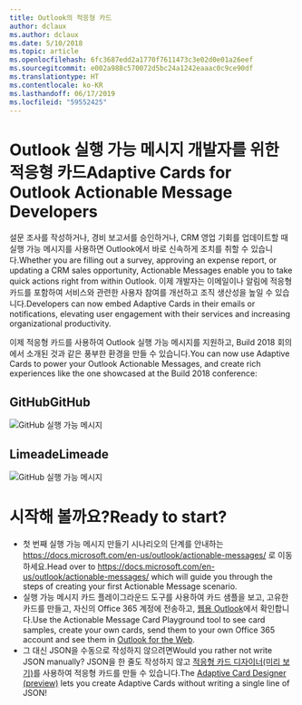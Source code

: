 ```yaml
---
title: Outlook의 적응형 카드
author: dclaux
ms.author: dclaux
ms.date: 5/10/2018
ms.topic: article
ms.openlocfilehash: 6fc3687edd2a1770f7611473c3e02d0e01a26eef
ms.sourcegitcommit: e002a988c570072d5bc24a1242eaaac0c9ce90df
ms.translationtype: HT
ms.contentlocale: ko-KR
ms.lasthandoff: 06/17/2019
ms.locfileid: "59552425"
---
```

# <a name="adaptive-cards-for-outlook-actionable-message-developers"></a><span data-ttu-id="366e0-102">Outlook 실행 가능 메시지 개발자를 위한 적응형 카드</span><span class="sxs-lookup"><span data-stu-id="366e0-102">Adaptive Cards for Outlook Actionable Message Developers</span></span>

<span data-ttu-id="366e0-103">설문 조사를 작성하거나, 경비 보고서를 승인하거나, CRM 영업 기회를 업데이트할 때 실행 가능 메시지를 사용하면 Outlook에서 바로 신속하게 조치를 취할 수 있습니다.</span><span class="sxs-lookup"><span data-stu-id="366e0-103">Whether you are filling out a survey, approving an expense report, or updating a CRM sales opportunity, Actionable Messages enable you to take quick actions right from within Outlook.</span></span> <span data-ttu-id="366e0-104">이제 개발자는 이메일이나 알림에 적응형 카드를 포함하여 서비스와 관련한 사용자 참여를 개선하고 조직 생산성을 높일 수 있습니다.</span><span class="sxs-lookup"><span data-stu-id="366e0-104">Developers can now embed Adaptive Cards in their emails or notifications, elevating user engagement with their services and increasing organizational productivity.</span></span>

<span data-ttu-id="366e0-105">이제 적응형 카드를 사용하여 Outlook 실행 가능 메시지를 지원하고, Build 2018 회의에서 소개된 것과 같은 풍부한 환경을 만들 수 있습니다.</span><span class="sxs-lookup"><span data-stu-id="366e0-105">You can now use Adaptive Cards to power your Outlook Actionable Messages, and create rich experiences like the one showcased at the Build 2018 conference:</span></span>

## <a name="github"></a><span data-ttu-id="366e0-106">GitHub</span><span class="sxs-lookup"><span data-stu-id="366e0-106">GitHub</span></span>
![GitHub 실행 가능 메시지](media/outlook/GitHub.png)

## <a name="limeade"></a><span data-ttu-id="366e0-108">Limeade</span><span class="sxs-lookup"><span data-stu-id="366e0-108">Limeade</span></span>
![GitHub 실행 가능 메시지](media/outlook/Limeade.jpg)


# <a name="ready-to-start"></a><span data-ttu-id="366e0-110">시작해 볼까요?</span><span class="sxs-lookup"><span data-stu-id="366e0-110">Ready to start?</span></span>

- <span data-ttu-id="366e0-111">첫 번째 실행 가능 메시지 만들기 시나리오의 단계를 안내하는 https://docs.microsoft.com/en-us/outlook/actionable-messages/ 로 이동하세요.</span><span class="sxs-lookup"><span data-stu-id="366e0-111">Head over to https://docs.microsoft.com/en-us/outlook/actionable-messages/ which will guide you through the steps of creating your first Actionable Message scenario.</span></span>
- <span data-ttu-id="366e0-112">실행 가능 메시지 카드 플레이그라운드 도구를 사용하여 카드 샘플을 보고, 고유한 카드를 만들고, 자신의 Office 365 계정에 전송하고, [웹용 Outlook](https://outlook.office.com)에서 확인합니다.</span><span class="sxs-lookup"><span data-stu-id="366e0-112">Use the Actionable Message Card Playground tool to see card samples, create your own cards, send them to your own Office 365 account and see them in [Outlook for the Web](https://outlook.office.com).</span></span>
- <span data-ttu-id="366e0-113">그 대신 JSON을 수동으로 작성하지 않으려면</span><span class="sxs-lookup"><span data-stu-id="366e0-113">Would you rather not write JSON manually?</span></span> <span data-ttu-id="366e0-114">JSON을 한 줄도 작성하지 않고 [적응형 카드 디자이너(미리 보기)](https://acdesignerbeta.azurewebsites.net)를 사용하여 적응형 카드를 만들 수 있습니다.</span><span class="sxs-lookup"><span data-stu-id="366e0-114">The [Adaptive Card Designer (preview)](https://acdesignerbeta.azurewebsites.net) lets you create Adaptive Cards without writing a single line of JSON!</span></span>